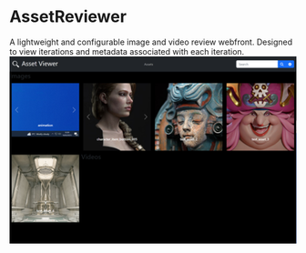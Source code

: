 # AssetReviewer
A lightweight and configurable image and video review webfront. Designed to view iterations and metadata associated with each iteration.
![alt text](https://raw.githubusercontent.com/ChrisTwaitees/AssetReviewer/master/resources/readme_image.PNG?token=GHSAT0AAAAAAB5TTSLFM2RPFXBBYRUJDMCKY7RKYVQ)
